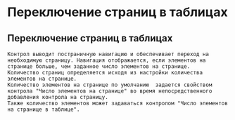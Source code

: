 ﻿---
description: 2.4.7
---
# Переключение страниц в таблицах
## Переключение страниц в таблицах
	Контрол выводит постраничную навигацию и обеспечивает переход на необходимую страницу. Навигация отображается, если элементов на странице больше, чем заданное число элементов на странице.
	Количество страниц определяется исходя из настройки количества элементов на странице.
	Количество элементов на странице по умолчанию  задается свойством контрола "Число элементов на странице" во время непосредственного добавления контрола на страницу. 
	Также количество элементов может задаваться контролом "Число элементов на странице в таблице".
